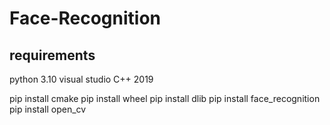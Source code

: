 # Face-Recognition

## requirements

python 3.10
visual studio C++ 2019

pip install cmake
pip install wheel
pip install dlib
pip install face_recognition
pip install open_cv

